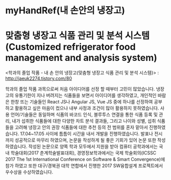 # myHandRef(내 손안의 냉장고)
# 맞춤형 냉장고 식품 관리 및 분석 시스템(Customized refrigerator food management and analysis system)

<학과의 졸업 작품 - 내 손 안의 냉장고(맞춤형 냉장고 식품 관리 및 분석 시스템)> : http://jaeuk2274.tistory.com/80

학과의 졸업 작품 과목으로써 처음 아이디어를 선정 할 때부터 고민이 많았습니다. 
냉장고의 유통기한이 지나 버려지는 식품들을 보면서 아이디어를 생각하였고, 개인적인 바람은 한창 뜨는 기술들인 React JS나 Angular JS, Vue JS 중에 하나를 선정하여 공부하고 활용하고 싶은 마음이 컸으나 내부 사정과 조건이 많아 활용하지 못하였습니다. 
사용 언어/기술들은 동일하며 식품의 바코드 인식, 블루투스 연결을 통한 식품 등록 및 관리, 내가 섭취한 식품들에 대한 다양한 차트 분석 결과들, 그리고 나이와 성별, 섭취 식품들을 고려해 냉장고 안의 권장 식품들에 대한 추천 등의 전 범위를 혼자 맡아서 진행하였습니다. 
17.04~17.05 사이에 틈틈이 시간을 내서 개발을 진행하였습니다. 발표나 전시까지 성공적으로 마무리 하였으며, 논문을 작성하게 될 좋은 기회가 있어 논문 또한 작성하였습니다.
 작성된 논문으로 양쪽 학과 모두에서 지원을 받아 컴퓨터 공학과에서는 국내 학술대회(2017 춘계학술발표대회), 경영정보학과에서는 국제 학술회의(ICSSC 2017 The 1st International Conference on Software & Smart Convergence)에 참가 하였고 또한 대구/경북권 대학 연합에서 진행한 2017 SW융합설계 프로젝트에서 우수상을 수상하였습니다.
